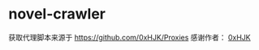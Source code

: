 # novel-crawler

获取代理脚本来源于 https://github.com/0xHJK/Proxies 感谢作者： [0xHJK](https://github.com/0xHJK)
